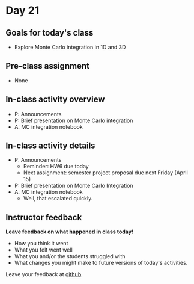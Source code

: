 # Day 21

## Goals for today's class

* Explore Monte Carlo integration in 1D and 3D

## Pre-class assignment

* None

## In-class activity overview

* P: Announcements
* P: Brief presentation on Monte Carlo integration
* A: MC integration notebook

## In-class activity details

* P: Announcements
  * Reminder: HW6 due today
  * Next assignment: semester project proposal due next Friday (April 15)
* P: Brief presentation on Monte Carlo Integration
* A: MC integration notebook
  * Well, that escalated quickly.

## Instructor feedback

**Leave feedback on what happened in class today!**

* How you think it went
* What you felt went well
* What you and/or the students struggled with
* What changes you might make to future versions of today's activities.

Leave your feedback at [github](https://github.com/ComputationalModeling/intro-to-computational-modeling/issues/58).
